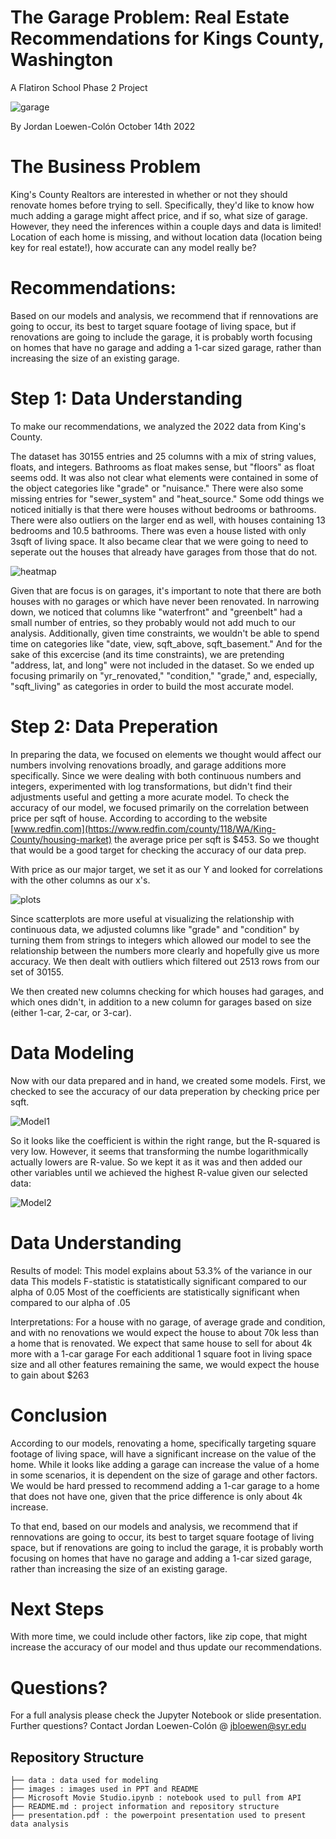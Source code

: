 # The Garage Problem: Real Estate Recommendations for Kings County, Washington
A Flatiron School Phase 2 Project

![garage](http://nccarpentry.com/uploads/3/4/1/7/34171415/1441711_orig.jpg)
    
By Jordan Loewen-Colón October 14th 2022

# The Business Problem

King's County Realtors are interested in whether or not they should renovate homes before trying to sell. Specifically, they'd like to know how much adding a garage might affect price, and if so, what size of garage. However, they need the inferences within a couple days and data is limited! Location of each home is missing, and without location data (location being key for real estate!), how accurate can any model really be?

# Recommendations:

Based on our models and analysis, we recommend that if rennovations are going to occur, its best to target square footage of living space, but if renovations are going to include the garage, it is probably worth focusing on homes that have no garage and adding a 1-car sized garage, rather than increasing the size of an existing garage.

# Step 1: Data Understanding

To make our recommendations, we analyzed the 2022 data from King's County.

The dataset has 30155 entries and 25 columns with a mix of string values, floats, and integers. Bathrooms as float makes sense, but "floors" as float seems odd. It was also not clear what elements were contained in some of the object categories like "grade" or "nuisance." There were also some missing entries for "sewer_system" and "heat_source." Some odd things we noticed initially is that there were houses without bedrooms or bathrooms. There were also outliers on the larger end as well, with houses containing 13 bedrooms and 10.5 bathrooms. There was even a house listed with only 3sqft of living space. It also became clear that we were going to need to seperate out the houses that already have garages from those that do not.

![heatmap](https://github.com/jbloewencolon/Phase-2-Project---The-Garage-Problem/blob/main/Images/heatmap.JPG)

Given that are focus is on garages, it's important to note that there are both houses with no garages or which have never been renovated. In narrowing down, we noticed that columns like "waterfront" and "greenbelt" had a small number of entries, so they probably would not add much to our analysis. Additionally, given time constraints, we wouldn't be able to spend time on categories like "date, view, sqft_above, sqft_basement." And for the sake of this excercise (and its time constraints), we are pretending "address, lat, and long" were not included in the dataset. So we ended up focusing primarily on "yr_renovated," "condition," "grade," and, especially, "sqft_living" as categories in order to build the most accurate model.

# Step 2: Data Preperation

In preparing the data, we focused on elements we thought would affect our numbers involving renovations broadly, and garage additions more specifically. Since we were dealing with both continuous numbers and integers, experimented with log transformations, but didn't find their adjustments useful and getting a more acurate model. To check the accuracy of our model, we focused primarily on the correlation between price per sqft of house. According to according to the website [www.redfin.com](https://www.redfin.com/county/118/WA/King-County/housing-market) the average price per sqft is $453. So we thought that would be a good target for checking the accuracy of our data prep.

With price as our major target, we set it as our Y and looked for correlations with the other columns as our x's.

![plots](https://github.com/jbloewencolon/Phase-2-Project---The-Garage-Problem/blob/main/Images/multiple%20regression.JPG)

Since scatterplots are more useful at visualizing the relationship with continuous data, we adjusted columns like "grade" and "condition" by turning them from strings to integers which allowed our model to see the relationship between the numbers more clearly and hopefully give us more accuracy. We then dealt with outliers which filtered out 2513 rows from our set of 30155.

We then created new columns checking for which houses had garages, and which ones didn't, in addition to a new column for garages based on size (either 1-car, 2-car, or 3-car).

# Data Modeling

Now with our data prepared and in hand, we created some models. First, we checked to see the accuracy of our data preperation by checking price per sqft.

![Model1](https://github.com/jbloewencolon/Phase-2-Project---The-Garage-Problem/blob/main/Images/Model%201.JPG)

So it looks like the coefficient is within the right range, but the R-squared is very low. However, it seems that transforming the numbe logarithmically actually lowers are R-value. So we kept it as it was and then added our other variables until we achieved the highest R-value given our selected data:

![Model2](https://github.com/jbloewencolon/Phase-2-Project---The-Garage-Problem/blob/main/Images/model%202.JPG)

# Data Understanding

Results of model:
This model explains about 53.3% of the variance in our data
This models F-statistic is statatistically significant compared to our alpha of 0.05
Most of the coefficients are statistically significant when compared to our alpha of .05

Interpretations:
For a house with no garage, of average grade and condition, and with no renovations we would expect the house to about 70k less than a home that is renovated.
We expect that same house to sell for about 4k more with a 1-car garage
For each additional 1 square foot in living space size and all other features remaining the same, we would expect the house to gain about $263

# Conclusion

According to our models, renovating a home, specifically targeting square footage of living space, will have a significant increase on the value of the home. While it looks like adding a garage can increase the value of a home in some scenarios, it is dependent on the size of garage and other factors. We would be hard pressed to recommend adding a 1-car garage to a home that does not have one, given that the price difference is only about 4k increase.

To that end, based on our models and analysis, we recommend that if rennovations are going to occur, its best to target square footage of living space, but if renovations are going to includ the garage, it is probably worth focusing on homes that have no garage and adding a 1-car sized garage, rather than increasing the size of an existing garage.

# Next Steps

With more time, we could include other factors, like zip cope, that might increase the accuracy of our model and thus update our recommendations.

# Questions?
For a full analysis please check the Jupyter Notebook or slide presentation.
Further questions? Contact Jordan Loewen-Colón @ jbloewen@syr.edu

## Repository Structure


```
├── data : data used for modeling
├── images : images used in PPT and README
├── Microsoft Movie Studio.ipynb : notebook used to pull from API
├── README.md : project information and repository structure
├── presentation.pdf : the powerpoint presentation used to present data analysis
